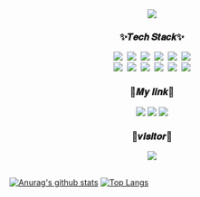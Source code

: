 <div align="center">
  <img src="https://capsule-render.vercel.app/api?type=waving&color=auto&height=300&section=header&text=won-hyw&fontSize=90" />
  <h3>✨𝑻𝒆𝒄𝒉 𝑺𝒕𝒂𝒄𝒌✨</h3>
  <img src="https://img.shields.io/badge/Java-red?style=flat-square&logo=Java&logoColor=white"/>&nbsp;
  <img src="https://img.shields.io/badge/C-A8B9CC?style=flat-square&logo=C&logoColor=white"/>&nbsp;
  <img src="https://img.shields.io/badge/HTML5-orange?style=flat-square&logo=HTML5&logoColor=white"/>&nbsp;
  <img src="https://img.shields.io/badge/CSS3-1572B6?style=flat-square&logo=CSS3&logoColor=white"/>&nbsp;
  <img src="https://img.shields.io/badge/JavaScript-F7DF1E?style=flat-square&logo=JavaScript&logoColor=white"/>&nbsp;
  <img src="https://img.shields.io/badge/Python-3776AB?style=flat-square&logo=Python&logoColor=white"/>
  <br>
  <img src="https://img.shields.io/badge/JSP-lightgreen?style=flat-square&logo=Java&logoColor=white"/>&nbsp;
  <img src="https://img.shields.io/badge/Oracle-F80000?style=flat-square&logo=Oracle&logoColor=white"/>&nbsp;
  <img src="https://img.shields.io/badge/MySQL-4479A1?style=flat-square&logo=MySQL&logoColor=white"/>&nbsp;
  <img src="https://img.shields.io/badge/Android-3DDC84?style=flat-square&logo=Android&logoColor=white"/>&nbsp;
<!--   <img src="https://img.shields.io/badge/RStudio-75AADB?style=flat-square&logo=RStudio&logoColor=white"/>&nbsp; -->
  <img src="https://img.shields.io/badge/Spring-6DB33F?style=flat-square&logo=Spring&logoColor=white"/>&nbsp;
  <img src="https://img.shields.io/badge/React-61DAFB?style=flat-square&logo=React&logoColor=black"/>

  <h3>💙𝑴𝒚 𝒍𝒊𝒏𝒌💙</h3>
  <a href="https://github.com/won-hyw"><img src="https://img.shields.io/badge/GitHub-181717?style=flat-square&logo=GitHub&logoColor=white&link=https://github.com/won-hyw"/></a>
  <a href="https://www.instagram.com/jiwoni0i/"><img src="https://img.shields.io/badge/Instagram-E4405F?style=flat-square&logo=Instagram&logoColor=white&link=https://www.instagram.com/jiwoni0i/"/></a>
  <a href="mailto:w2019@e-mirim.hs.kr">
  	<img src="https://img.shields.io/badge/Gmail-d14836?style=
    flat-square&logo=Gmail&logoColor=white&link=w2019@e-mirim.hs.kr"/>
  </a>
  
  <div align="center">
  <h3>🌹𝒗𝒊𝒔𝒊𝒕𝒐𝒓🌹</h3>
  <a href="https://hits.seeyoufarm.com"><img src="https://hits.seeyoufarm.com/api/count/incr/badge.svg?url=https%3A%2F%2Fgithub.com%2Fwon-hyw&count_bg=%2384A9FF&title_bg=%23AEAEAE&icon=&icon_color=%233366FF&title=hits&edge_flat=false"/></a>
</div>
  <br>
</div>

[![Anurag's github stats](https://github-readme-stats.vercel.app/api?username=won-hyw&show_icons=true)](https://github.com/anuraghazra/github-readme-stats)
[![Top Langs](https://github-readme-stats.vercel.app/api/top-langs/?username=won-hyw&layout=compact)](https://github.com/anuraghazra/github-readme-stats)
